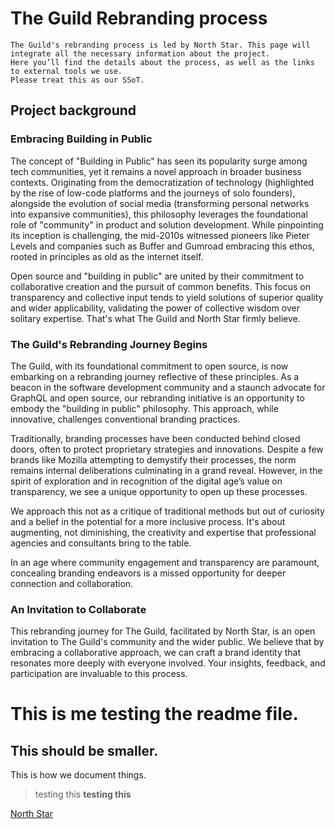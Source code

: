 # The Guild Rebranding process
```
The Guild's rebranding process is led by North Star. This page will integrate all the necessary information about the project.
Here you’ll find the details about the process, as well as the links to external tools we use.
Please treat this as our SSoT.
```

## Project background
### Embracing Building in Public
The concept of "Building in Public" has seen its popularity surge among tech communities, yet it remains a novel approach in broader business contexts. Originating from the democratization of technology (highlighted by the rise of low-code platforms and the journeys of solo founders), alongside the evolution of social media (transforming personal networks into expansive communities), this philosophy leverages the foundational role of "community" in product and solution development. While pinpointing its inception is challenging, the mid-2010s witnessed pioneers like Pieter Levels and companies such as Buffer and Gumroad embracing this ethos, rooted in principles as old as the internet itself.

Open source and "building in public" are united by their commitment to collaborative creation and the pursuit of common benefits. This focus on transparency and collective input tends to yield solutions of superior quality and wider applicability, validating the power of collective wisdom over solitary expertise. That's what The Guild and North Star firmly believe.

### The Guild's Rebranding Journey Begins
The Guild, with its foundational commitment to open source, is now embarking on a rebranding journey reflective of these principles. As a beacon in the software development community and a staunch advocate for GraphQL and open source, our rebranding initiative is an opportunity to embody the "building in public" philosophy. This approach, while innovative, challenges conventional branding practices. 

Traditionally, branding processes have been conducted behind closed doors, often to protect proprietary strategies and innovations. Despite a few brands like Mozilla attempting to demystify their processes, the norm remains internal deliberations culminating in a grand reveal. However, in the spirit of exploration and in recognition of the digital age’s value on transparency, we see a unique opportunity to open up these processes.

We approach this not as a critique of traditional methods but out of curiosity and a belief in the potential for a more inclusive process. It's about augmenting, not diminishing, the creativity and expertise that professional agencies and consultants bring to the table.

In an age where community engagement and transparency are paramount, concealing branding endeavors is a missed opportunity for deeper connection and collaboration.

### An Invitation to Collaborate
This rebranding journey for The Guild, facilitated by North Star, is an open invitation to The Guild's community and the wider public. We believe that by embracing a collaborative approach, we can craft a brand identity that resonates more deeply with everyone involved. Your insights, feedback, and participation are invaluable to this process.


# This is me testing the readme file.
## This should be smaller.


This is how we document things.
> testing this
**testing this**


[North Star](www.northstar.cx)
